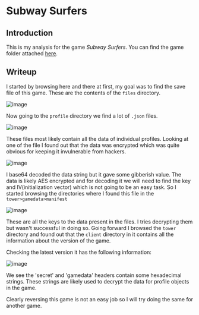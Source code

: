 # Subway Surfers

## Introduction
This is my analysis for the game *Subway Surfers*. You can find the game folder attached [here](com.kiloo.subwaysurf.zip).

## Writeup
I started by browsing here and there at first, my goal was to find the save file of this game. These are the contents of the `files` directory.

![image](https://github.com/AKripper/COPS-CSOC/assets/167231621/060be9c9-b1e0-45ba-8bad-62d91451ec64)

Now going to the `profile` directory we find a lot of `.json` files.

![image](https://github.com/AKripper/COPS-CSOC/assets/167231621/37435a85-2cf5-4c11-8e30-05cf49a5fbf6)

These files most likely contain all the data of individual profiles. Looking at one of the file I found out that the data was encrypted which was quite obvious for keeping it invulnerable from hackers.

![image](https://github.com/AKripper/COPS-CSOC/assets/167231621/b1fa84dc-2833-4ae8-90da-d9f97882e8ae)

I base64 decoded the data string but it gave some gibberish value. The data is likely AES encrypted and for decoding it we will need to find the key and IV(initialization vector) which is not going to be an easy task. So I started browsing the directories where I found this file in the `tower>gamedata>manifest`

![image](https://github.com/AKripper/COPS-CSOC/assets/167231621/49f4d344-3854-4578-951f-fc163d5e1ad6)

These are all the keys to the data present in the files. I tries decrypting them but wasn't successful in doing so. Going forward I browsed the `tower` directory and found out that the `client` directory in it contains all the information about the version of the game.

Checking the latest version it has the following information:

![image](https://github.com/AKripper/COPS-CSOC/assets/167231621/2eb54acc-3313-4e6d-9b17-0ff6decc677d)

We see the 'secret' and 'gamedata' headers contain some hexadecimal strings. These strings are likely used to decrypt the data for profile objects in the game.


Clearly reversing this game is not an easy job so I will try doing the same for another game. 

